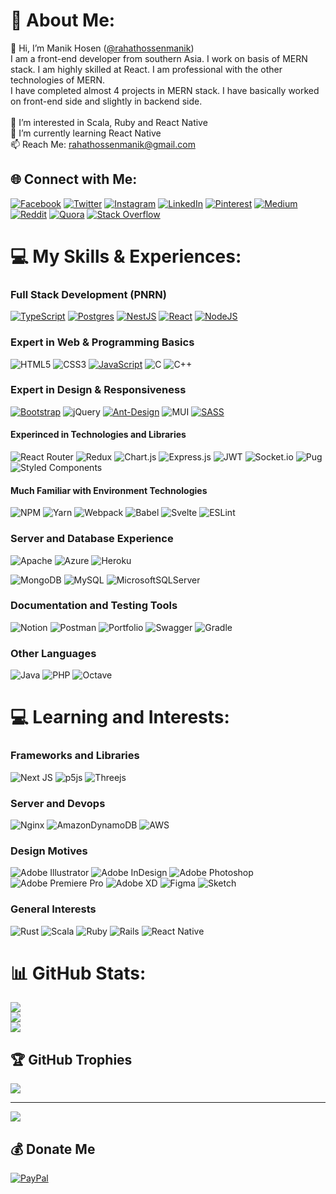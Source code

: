 # 👤 About Me:
👋 Hi, I’m Manik Hosen ([@rahathossenmanik](https://github.com/rahathossenmanik))<br>I am a front-end developer from southern Asia. I work on basis of MERN stack. I am highly skilled at React. I am professional with the other technologies of MERN.<br>I have completed almost 4 projects in MERN stack. I have basically worked on front-end side and slightly in backend side.<br><br>👀 I’m interested in Scala, Ruby and React Native<br>🌱 I’m currently learning React Native<br>📫 Reach Me: rahathossenmanik@gmail.com


## 🌐 Connect with Me:
[![Facebook](https://img.shields.io/badge/Facebook-%231877F2.svg?logo=Facebook&logoColor=white)](https://facebook.com/rahathosenmanik)
[![Twitter](https://img.shields.io/badge/Twitter-%231DA1F2.svg?logo=Twitter&logoColor=white)](https://twitter.com/rahathosenmanik)
[![Instagram](https://img.shields.io/badge/Instagram-%23E4405F.svg?logo=Instagram&logoColor=white)](https://instagram.com/rahathossenmanik)
[![LinkedIn](https://img.shields.io/badge/LinkedIn-%230077B5.svg?logo=linkedin&logoColor=white)](https://linkedin.com/in/rahathossenmanik)
[![Pinterest](https://img.shields.io/badge/Pinterest-%23E60023.svg?logo=Pinterest&logoColor=white)](https://pinterest.com/rahathossenmanik)
[![Medium](https://img.shields.io/badge/Medium-12100E?logo=medium&logoColor=white)](https://medium.com/@rahathossenmanik)
[![Reddit](https://img.shields.io/badge/Reddit-%23FF4500.svg?logo=Reddit&logoColor=white)](https://reddit.com/user/rahathossenmanik)
[![Quora](https://img.shields.io/badge/Quora-%23B92B27.svg?logo=Quora&logoColor=white)](https://quora.com/profile/Manik-Hosen-2)
[![Stack Overflow](https://img.shields.io/badge/-Stackoverflow-FE7A16?logo=stack-overflow&logoColor=white)](https://stackoverflow.com/users/9495126) 

# 💻 My Skills & Experiences:

### Full Stack Development (PNRN)
[![TypeScript](https://img.shields.io/badge/typescript-%23007ACC.svg?style=for-the-badge&logo=typescript&logoColor=white)](https://github.com/topics/typescript?q=user:rahathossenmanik)
[![Postgres](https://img.shields.io/badge/postgres-%23316192.svg?style=for-the-badge&logo=postgresql&logoColor=white)](https://github.com/topics/postgresql?q=user:rahathossenmanik)
[![NestJS](https://img.shields.io/badge/nestjs-%23E0234E.svg?style=for-the-badge&logo=nestjs&logoColor=white)](https://github.com/topics/nestjs?q=user:rahathossenmanik)
[![React](https://img.shields.io/badge/react-%2320232a.svg?style=for-the-badge&logo=react&logoColor=%2361DAFB)](https://github.com/topics/react?q=user:rahathossenmanik)
[![NodeJS](https://img.shields.io/badge/node.js-6DA55F?style=for-the-badge&logo=node.js&logoColor=white)](https://github.com/topics/nodejs?q=user:rahathossenmanik)

### Expert in Web & Programming Basics
![HTML5](https://img.shields.io/badge/html5-%23E34F26.svg?style=for-the-badge&logo=html5&logoColor=white)
![CSS3](https://img.shields.io/badge/css3-%231572B6.svg?style=for-the-badge&logo=css3&logoColor=white)
[![JavaScript](https://img.shields.io/badge/javascript-%23323330.svg?style=for-the-badge&logo=javascript&logoColor=%23F7DF1E)](https://github.com/topics/javascript?q=user:rahathossenmanik)
![C](https://img.shields.io/badge/c-%2300599C.svg?style=for-the-badge&logo=c&logoColor=white)
![C++](https://img.shields.io/badge/c++-%2300599C.svg?style=for-the-badge&logo=c%2B%2B&logoColor=white)

### Expert in Design & Responsiveness
[![Bootstrap](https://img.shields.io/badge/bootstrap-%23563D7C.svg?style=for-the-badge&logo=bootstrap&logoColor=white)](https://github.com/topics/bootstrap?q=user:rahathossenmanik)
![jQuery](https://img.shields.io/badge/jquery-%230769AD.svg?style=for-the-badge&logo=jquery&logoColor=white)
[![Ant-Design](https://img.shields.io/badge/-AntDesign-%230170FE?style=for-the-badge&logo=ant-design&logoColor=white)](https://github.com/topics/ant-design?q=user:rahathossenmanik)
![MUI](https://img.shields.io/badge/MUI-%230081CB.svg?style=for-the-badge&logo=material-ui&logoColor=white)
[![SASS](https://img.shields.io/badge/SASS-hotpink.svg?style=for-the-badge&logo=SASS&logoColor=white)](https://github.com/topics/scss?q=user:rahathossenmanik)

#### Experinced in Technologies and Libraries
![React Router](https://img.shields.io/badge/React_Router-CA4245?style=for-the-badge&logo=react-router&logoColor=white)
![Redux](https://img.shields.io/badge/redux-%23593d88.svg?style=for-the-badge&logo=redux&logoColor=white)
![Chart.js](https://img.shields.io/badge/chart.js-F5788D.svg?style=for-the-badge&logo=chart.js&logoColor=white)
![Express.js](https://img.shields.io/badge/express.js-%23404d59.svg?style=for-the-badge&logo=express&logoColor=%2361DAFB)
![JWT](https://img.shields.io/badge/JWT-black?style=for-the-badge&logo=JSON%20web%20tokens)
![Socket.io](https://img.shields.io/badge/Socket.io-black?style=for-the-badge&logo=socket.io&badgeColor=010101)
![Pug](https://img.shields.io/badge/Pug-FFF?style=for-the-badge&logo=pug&logoColor=A86454)
![Styled Components](https://img.shields.io/badge/styled--components-DB7093?style=for-the-badge&logo=styled-components&logoColor=white)

#### Much Familiar with Environment Technologies
![NPM](https://img.shields.io/badge/NPM-%23000000.svg?style=for-the-badge&logo=npm&logoColor=white)
![Yarn](https://img.shields.io/badge/yarn-%232C8EBB.svg?style=for-the-badge&logo=yarn&logoColor=white)
![Webpack](https://img.shields.io/badge/webpack-%238DD6F9.svg?style=for-the-badge&logo=webpack&logoColor=black)
![Babel](https://img.shields.io/badge/Babel-F9DC3e?style=for-the-badge&logo=babel&logoColor=black)
![Svelte](https://img.shields.io/badge/svelte-%23f1413d.svg?style=for-the-badge&logo=svelte&logoColor=white)
![ESLint](https://img.shields.io/badge/ESLint-4B3263?style=for-the-badge&logo=eslint&logoColor=white)

### Server and Database Experience
![Apache](https://img.shields.io/badge/apache-%23D42029.svg?style=for-the-badge&logo=apache&logoColor=white)
![Azure](https://img.shields.io/badge/azure-%230072C6.svg?style=for-the-badge&logo=azure-devops&logoColor=white)
![Heroku](https://img.shields.io/badge/heroku-%23430098.svg?style=for-the-badge&logo=heroku&logoColor=white)

![MongoDB](https://img.shields.io/badge/MongoDB-%234ea94b.svg?style=for-the-badge&logo=mongodb&logoColor=white)
![MySQL](https://img.shields.io/badge/mysql-%2300f.svg?style=for-the-badge&logo=mysql&logoColor=white)
![MicrosoftSQLServer](https://img.shields.io/badge/Microsoft%20SQL%20Sever-CC2927?style=for-the-badge&logo=microsoft%20sql%20server&logoColor=white) 
<!--![SQLite](https://img.shields.io/badge/sqlite-%2307405e.svg?style=for-the-badge&logo=sqlite&logoColor=white)-->

### Documentation and Testing Tools
![Notion](https://img.shields.io/badge/Notion-%23000000.svg?style=for-the-badge&logo=notion&logoColor=white)
![Postman](https://img.shields.io/badge/Postman-FF6C37?style=for-the-badge&logo=postman&logoColor=white)
![Portfolio](https://img.shields.io/badge/Portfolio-%23000000.svg?style=for-the-badge&logo=firefox&logoColor=#FF7139)
![Swagger](https://img.shields.io/badge/-Swagger-%23Clojure?style=for-the-badge&logo=swagger&logoColor=white)
![Gradle](https://img.shields.io/badge/Gradle-02303A.svg?style=for-the-badge&logo=Gradle&logoColor=white)

### Other Languages
![Java](https://img.shields.io/badge/java-%23ED8B00.svg?style=for-the-badge&logo=java&logoColor=white)
![PHP](https://img.shields.io/badge/php-%23777BB4.svg?style=for-the-badge&logo=php&logoColor=white)
![Octave](https://img.shields.io/badge/OCTAVE-darkblue?style=for-the-badge&logo=octave&logoColor=fcd683)

# 💻 Learning and Interests:

### Frameworks and Libraries
![Next JS](https://img.shields.io/badge/Next-black?style=for-the-badge&logo=next.js&logoColor=white)
![p5js](https://img.shields.io/badge/p5.js-ED225D?style=for-the-badge&logo=p5.js&logoColor=FFFFFF)
![Threejs](https://img.shields.io/badge/threejs-black?style=for-the-badge&logo=three.js&logoColor=white)

### Server and Devops
![Nginx](https://img.shields.io/badge/nginx-%23009639.svg?style=for-the-badge&logo=nginx&logoColor=white)
![AmazonDynamoDB](https://img.shields.io/badge/Amazon%20DynamoDB-4053D6?style=for-the-badge&logo=Amazon%20DynamoDB&logoColor=white)
![AWS](https://img.shields.io/badge/AWS-%23FF9900.svg?style=for-the-badge&logo=amazon-aws&logoColor=white)

### Design Motives
![Adobe Illustrator](https://img.shields.io/badge/adobeillustrator-%23FF9A00.svg?style=for-the-badge&logo=adobeillustrator&logoColor=white)
![Adobe InDesign](https://img.shields.io/badge/Adobe%20InDesign-49021F?style=for-the-badge&logo=adobeindesign&logoColor=white)
![Adobe Photoshop](https://img.shields.io/badge/adobephotoshop-%2331A8FF.svg?style=for-the-badge&logo=adobephotoshop&logoColor=white)
![Adobe Premiere Pro](https://img.shields.io/badge/Adobe%20Premiere%20Pro-9999FF.svg?style=for-the-badge&logo=Adobe%20Premiere%20Pro&logoColor=white)
![Adobe XD](https://img.shields.io/badge/Adobe%20XD-470137?style=for-the-badge&logo=Adobe%20XD&logoColor=#FF61F6) 
![Figma](https://img.shields.io/badge/figma-%23F24E1E.svg?style=for-the-badge&logo=figma&logoColor=white)
![Sketch](https://img.shields.io/badge/Sketch-FFB387?style=for-the-badge&logo=sketch&logoColor=black)

### General Interests
![Rust](https://img.shields.io/badge/rust-%23000000.svg?style=for-the-badge&logo=rust&logoColor=white)
![Scala](https://img.shields.io/badge/scala-%23DC322F.svg?style=for-the-badge&logo=scala&logoColor=white)
![Ruby](https://img.shields.io/badge/ruby-%23CC342D.svg?style=for-the-badge&logo=ruby&logoColor=white)
![Rails](https://img.shields.io/badge/rails-%23CC0000.svg?style=for-the-badge&logo=ruby-on-rails&logoColor=white)
![React Native](https://img.shields.io/badge/react_native-%2320232a.svg?style=for-the-badge&logo=react&logoColor=%2361DAFB)

# 📊 GitHub Stats:
![](https://github-readme-stats.vercel.app/api?username=rahathossenmanik&theme=react&hide_border=false&include_all_commits=true&count_private=true)<br/>
![](https://github-readme-streak-stats.herokuapp.com/?user=rahathossenmanik&theme=react&hide_border=false)<br/>
![](https://github-readme-stats.vercel.app/api/top-langs/?username=rahathossenmanik&theme=react&hide_border=false&include_all_commits=true&count_private=true&layout=compact)

## 🏆 GitHub Trophies
![](https://github-profile-trophy.vercel.app/?username=rahathossenmanik&theme=onestar&no-frame=false&no-bg=false&margin-w=4)

---
[![](https://visitcount.itsvg.in/api?id=rahathossenmanik&icon=5&color=0)](https://visitcount.itsvg.in)

  ## 💰 Donate Me
  [![PayPal](https://img.shields.io/badge/PayPal-00457C?style=for-the-badge&logo=paypal&logoColor=white)](https://paypal.me/Rastercell) 

  
<!-- Proudly created with GPRM ( https://gprm.itsvg.in ) -->

<!---
rahathossenmanik/rahathossenmanik is a ✨ special ✨ repository because its `README.md` (this file) appears on your GitHub profile.
You can click the Preview link to take a look at your changes.
--->

